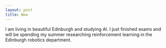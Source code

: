 ```yaml
---
layout: post
title: Now
---
```

I am living in beautiful Edinburgh and studying AI.
I just finished exams and will be spending my summer researching reinforcement learning
in the Edinburgh robotics department.
